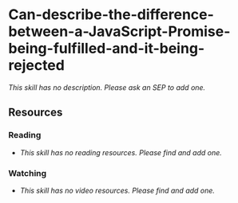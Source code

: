 # Can-describe-the-difference-between-a-JavaScript-Promise-being-fulfilled-and-it-being-rejected

_This skill has no description. Please ask an SEP to add one._

## Resources

### Reading

- _This skill has no reading resources. Please find and add one._

### Watching

- _This skill has no video resources. Please find and add one._
